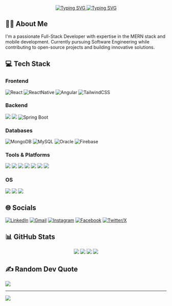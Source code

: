 <p align="center">
   <a href="https://git.io/typing-svg">
    <img src="https://readme-typing-svg.herokuapp.com?font=Fira+Code&weight=900&size=49&duration=3000&pause=800&width=870&height=100&center=true&lines=Hello%2C+my+name+is+Chadi+Rabii;Hallo%2C+mein+name+ist+Chadi+Rabii;Ciao%2C+mi+chiamo+Chadi+Rabii;%E4%BD%A0%E5%A5%BD%EF%BC%8C%E6%88%91%E7%9A%84%E5%90%8D%E5%AD%97%E6%98%AF%E6%9F%A5%E8%BF%AA%C2%B7%E6%8B%89%E6%AF%94;Ol%C3%A1%2C+o+meu+nome+%C3%A9+Chadi+Rabii;%E3%81%93%E3%82%93%E3%81%AB%E3%81%A1%E3%81%AF%E3%80%81%E7%A7%81%E3%81%AE%E5%90%8D%E5%89%8D%E3%81%AF%E3%83%81%E3%83%A3%E3%83%87%E3%82%A3%E3%83%BB%E3%83%A9%E3%83%93%E3%83%BC%E3%81%A7%E3%81%99;%E0%A4%A8%E0%A4%AE%E0%A4%B8%E0%A5%8D%E0%A4%A4%E0%A5%87%2C+%E0%A4%AE%E0%A5%87%E0%A4%B0%E0%A4%BE+%E0%A4%A8%E0%A4%BE%E0%A4%AE+%E0%A4%B9%E0%A5%88+%E0%A4%9A%E0%A4%BE%E0%A4%A6%E0%A5%80+%E0%A4%B0%E0%A4%AC%E0%A5%80;Ahoj%2C+jmenuji+se+Chadi+Rabii;%D0%97%D0%B4%D1%80%D0%B0%D0%B2%D1%81%D1%82%D0%B2%D1%83%D0%B9%D1%82%D0%B5%2C+%D0%BC%D0%B5%D0%BD%D1%8F+%D0%B7%D0%BE%D0%B2%D1%83%D1%82+%D0%A7%D0%B0%D0%B4%D0%B8+%D0%A0%D0%B0%D0%B1%D0%B8%D0%B8" alt="Typing SVG" />
  </a>
   <a href="https://git.io/typing-svg"><img src="https://readme-typing-svg.herokuapp.com?font=Fira+Code&size=25&duration=3000&pause=800&color=F71FF2&center=true&width=435&lines=Full-Stack+Web+Developer;Open-Source+Enthusiast;Mobile+Developer;Software+Engineering+Student;MERN+Stack+Developer;Gamer" alt="Typing SVG" /></a>
</p>

## 👨‍💻 About Me

I'm a passionate Full-Stack Developer with expertise in the MERN stack and mobile development. Currently pursuing Software Engineering while contributing to open-source projects and building innovative solutions.

## 💻 Tech Stack

### Frontend

<p>
 <img alt="React" src="https://img.shields.io/badge/react-%2300D9FF.svg?style=for-the-badge&logo=react&logoColor=white"/>
<!--  <img alt="Next.js" src="https://img.shields.io/badge/next.js-%23000000.svg?style=for-the-badge&logo=next.js&logoColor=white"/> -->
 <img alt="ReactNative" src="https://img.shields.io/badge/react_native-%2320232a.svg?style=for-the-badge&logo=react&logoColor=%2361DAFB"/>
 <img alt="Angular" src="https://img.shields.io/badge/angular-%23DD0031.svg?style=for-the-badge&logo=angular&logoColor=white"/>
 <img alt="TailwindCSS" src="https://img.shields.io/badge/tailwindcss-%2338B2AC.svg?style=for-the-badge&logo=tailwind-css&logoColor=white"/>
</p>

### Backend

<p>
   <img src="https://img.shields.io/badge/node.js%20-%2343853D.svg?&style=for-the-badge&logo=node.js&logoColor=white"/>
   <img src="https://img.shields.io/badge/express.js%20-%23404d59.svg?&style=for-the-badge"/>
   <img alt="Spring Boot" src="https://img.shields.io/badge/Spring_Boot-F2F4F9?style=for-the-badge&logo=spring-boot"/>
</p>

### Databases

<p>
 <img alt="MongoDB" src="https://img.shields.io/badge/MongoDB-%234EA94B.svg?style=for-the-badge&logo=mongodb&logoColor=white"/>
 <img alt="MySQL" src="https://img.shields.io/badge/mysql-%234479A1.svg?style=for-the-badge&logo=mysql&logoColor=white"/>
 <img alt="Oracle" src="https://img.shields.io/badge/oracle-%23F00000.svg?style=for-the-badge&logo=oracle&logoColor=white"/>
 <img alt="Firebase" src="https://img.shields.io/badge/firebase-a08021?style=for-the-badge&logo=firebase&logoColor=ffcd34"/>
</p>

### Tools & Platforms

<p>
   <img src="https://img.shields.io/badge/git%20-%23F05033.svg?&style=for-the-badge&logo=git&logoColor=white"/>
   <img src="https://img.shields.io/badge/docker%20-%230db7ed.svg?&style=for-the-badge&logo=docker&logoColor=white"/>
   <img  src="https://img.shields.io/badge/gitlab%20ci-%23181717.svg?style=for-the-badge&logo=gitlab&logoColor=white"/>
   <img  src="https://img.shields.io/badge/Postman-FF6C37?style=for-the-badge&logo=postman&logoColor=white"/>
   <img  src="https://img.shields.io/badge/expo-1C1E24?style=for-the-badge&logo=expo&logoColor=white"/>
   <img  src="https://img.shields.io/badge/figma-%23F24E1E.svg?style=for-the-badge&logo=figma&logoColor=white"/>
   <img  src="https://img.shields.io/badge/adobe%20photoshop-%2331A8FF.svg?style=for-the-badge&logo=adobe%20photoshop&logoColor=white"/>
   
</p>

### OS

<p>
  <img  src="https://img.shields.io/badge/Windows-0078D6?style=for-the-badge&logo=windows&logoColor=white" />
  <img src="https://img.shields.io/badge/Red%20Hat-EE0000?style=for-the-badge&logo=redhat&logoColor=white"/>
  <img  src="https://img.shields.io/badge/Ubuntu-E95420?style=for-the-badge&logo=ubuntu&logoColor=white"/>

</p>

## 🌐 Socials

[![LinkedIn](https://img.shields.io/badge/LinkedIn-%230077B5.svg?style=for-the-badge&logo=linkedin&logoColor=white)](https://linkedin.com/in/chadirabii)
[![Gmail](https://img.shields.io/badge/Gmail-D14836?style=for-the-badge&logo=gmail&logoColor=white)](mailto:chadrabii@gmail.com)
[![Instagram](https://img.shields.io/badge/Instagram-%23E4405F.svg?style=for-the-badge&logo=Instagram&logoColor=white)](https://instagram.com/chadi_rabii)
[![Facebook](https://img.shields.io/badge/Facebook-%231877F2.svg?style=for-the-badge&logo=Facebook&logoColor=white)](https://facebook.com/chadi.rabii.3)
[![Twitter/X](https://img.shields.io/badge/Twitter-%231DA1F2.svg?style=for-the-badge&logo=X&logoColor=white)](https://twitter.com/chadi_rabii)

## 📊 GitHub Stats

<div align="center">
  <img src="https://github-readme-streak-stats.herokuapp.com?user=chadirabii&theme=github-dark-blue" />
  <img src="http://github-profile-summary-cards.vercel.app/api/cards/stats?username=chadirabii&theme=github_dark" />
  <img src="http://github-profile-summary-cards.vercel.app/api/cards/repos-per-language?username=chadirabii&theme=github_dark" />
  <img src="http://github-profile-summary-cards.vercel.app/api/cards/profile-details?username=chadirabii&theme=github_dark" />
</div>

## ✍️ Random Dev Quote

![](https://quotes-github-readme.vercel.app/api?type=horizontal&theme=radical)

---

[![](https://visitcount.itsvg.in/api?id=chadirabii&icon=0&color=0)](https://visitcount.itsvg.in)
